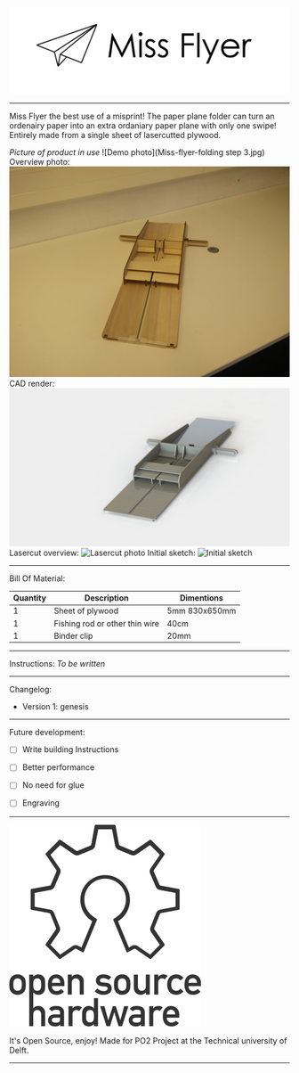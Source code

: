 ![Project logo](Miss-flyer-logo.png)
***
Miss Flyer the best use of a misprint!
The paper plane folder can turn an ordenairy paper into an extra ordaniary paper plane with only one swipe!
Entirely made from a single sheet of lasercutted plywood.

*Picture of product in use*
![Demo photo](Miss-flyer-folding step 3.jpg)
Overview photo:
![Overview photo](Miss-flyer-Overview.jpg)
CAD render:
![CAD model](Miss-flyer-CAD.jpg)
Lasercut overview:
![Lasercut photo](Miss-flyer-lasercut.jpg)
Initial sketch:
![Initial sketch](Miss-flyer-sketch.jpg)

***
Bill Of Material:


|Quantity|Description|Dimentions|
|--------|-----------|---------|
|1|Sheet of plywood|5mm 830x650mm|
|1|Fishing rod or other thin wire|40cm|
|1|Binder clip|20mm|

***
Instructions:
*To be written*

***
Changelog:
 - Version 1: genesis

***
Future development:
 - [ ] Write building Instructions
 - [ ] Better performance
 - [ ] No need for glue
 - [ ] Engraving


***
![Open Source Hardware](OpenSourceHardware.svg)

It's Open Source, enjoy!
Made for PO2 Project at the Technical university of Delft.
***
